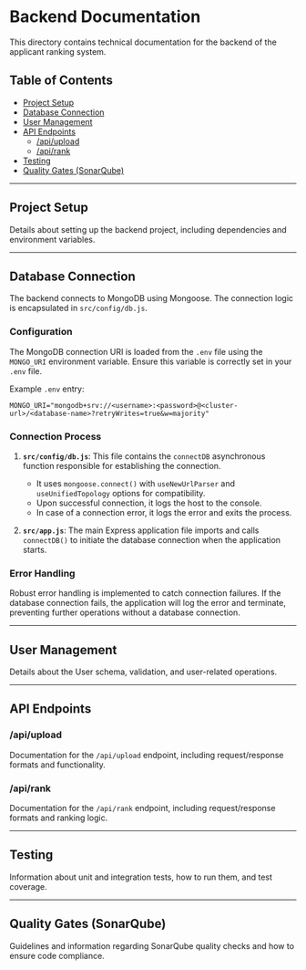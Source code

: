 # Backend Documentation

This directory contains technical documentation for the backend of the applicant ranking system.

## Table of Contents

- [Project Setup](#project-setup)
- [Database Connection](#database-connection)
- [User Management](#user-management)
- [API Endpoints](#api-endpoints)
  - [/api/upload](#apiupload)
  - [/api/rank](#apirank)
- [Testing](#testing)
- [Quality Gates (SonarQube)](#quality-gates-sonarqube)

---

## Project Setup

Details about setting up the backend project, including dependencies and environment variables.

---

## Database Connection

The backend connects to MongoDB using Mongoose. The connection logic is encapsulated in `src/config/db.js`.

### Configuration

The MongoDB connection URI is loaded from the `.env` file using the `MONGO_URI` environment variable. Ensure this variable is correctly set in your `.env` file.

Example `.env` entry:
```
MONGO_URI="mongodb+srv://<username>:<password>@<cluster-url>/<database-name>?retryWrites=true&w=majority"
```

### Connection Process

1.  **`src/config/db.js`**: This file contains the `connectDB` asynchronous function responsible for establishing the connection.
    - It uses `mongoose.connect()` with `useNewUrlParser` and `useUnifiedTopology` options for compatibility.
    - Upon successful connection, it logs the host to the console.
    - In case of a connection error, it logs the error and exits the process.

2.  **`src/app.js`**: The main Express application file imports and calls `connectDB()` to initiate the database connection when the application starts.

### Error Handling

Robust error handling is implemented to catch connection failures. If the database connection fails, the application will log the error and terminate, preventing further operations without a database connection.

---

## User Management

Details about the User schema, validation, and user-related operations.

---

## API Endpoints

### /api/upload

Documentation for the `/api/upload` endpoint, including request/response formats and functionality.

### /api/rank

Documentation for the `/api/rank` endpoint, including request/response formats and ranking logic.

---

## Testing

Information about unit and integration tests, how to run them, and test coverage.

---

## Quality Gates (SonarQube)

Guidelines and information regarding SonarQube quality checks and how to ensure code compliance.
